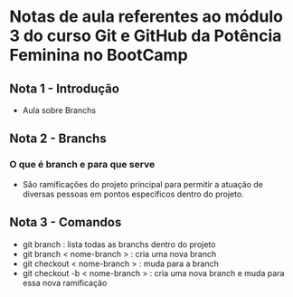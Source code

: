 # Notas de aula referentes ao módulo 3 do curso Git e GitHub da Potência Feminina no BootCamp

## Nota 1 - Introdução

- Aula sobre Branchs

## Nota 2 - Branchs

### O que é branch e para que serve

- São ramificações do projeto principal para permitir a atuação de diversas pessoas em pontos específicos dentro do projeto.

## Nota 3 - Comandos

- git branch
    : lista todas as branchs dentro do projeto
- git branch < nome-branch >
    : cria uma nova branch
- git checkout < nome-branch >
    : muda para a branch
- git checkout -b < nome-branch >
    : cria uma nova branch e muda para essa nova ramificação